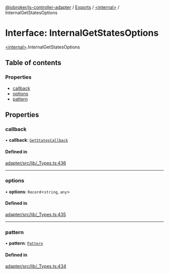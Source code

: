 [@iobroker/js-controller-adapter](../README.md) / [Exports](../modules.md) / [\<internal\>](../modules/internal_.md) / InternalGetStatesOptions

# Interface: InternalGetStatesOptions

[\<internal\>](../modules/internal_.md).InternalGetStatesOptions

## Table of contents

### Properties

- [callback](internal_.InternalGetStatesOptions.md#callback)
- [options](internal_.InternalGetStatesOptions.md#options)
- [pattern](internal_.InternalGetStatesOptions.md#pattern)

## Properties

### callback

• **callback**: [`GetStatesCallback`](../modules/internal_.md#getstatescallback)

#### Defined in

[adapter/src/lib/_Types.ts:436](https://github.com/ioBroker/ioBroker.js-controller/blob/c6e3443f/packages/adapter/src/lib/_Types.ts#L436)

___

### options

• **options**: `Record`\<`string`, `any`\>

#### Defined in

[adapter/src/lib/_Types.ts:435](https://github.com/ioBroker/ioBroker.js-controller/blob/c6e3443f/packages/adapter/src/lib/_Types.ts#L435)

___

### pattern

• **pattern**: [`Pattern`](../modules/internal_.md#pattern)

#### Defined in

[adapter/src/lib/_Types.ts:434](https://github.com/ioBroker/ioBroker.js-controller/blob/c6e3443f/packages/adapter/src/lib/_Types.ts#L434)
